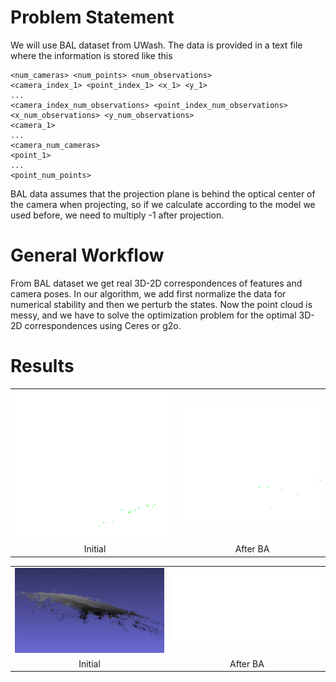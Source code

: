 # Problem Statement
We will use BAL dataset from UWash. The data is provided in a text file where the information is stored like this
```
<num_cameras> <num_points> <num_observations>
<camera_index_1> <point_index_1> <x_1> <y_1>
...
<camera_index_num_observations> <point_index_num_observations> <x_num_observations> <y_num_observations>
<camera_1>
...
<camera_num_cameras>
<point_1>
...
<point_num_points>
```
BAL data assumes that the projection plane is behind the optical center of
the camera when projecting, so if we calculate according to the model we used
before, we need to multiply -1 after projection.

# General Workflow
From BAL dataset we get real 3D-2D correspondences of features and camera poses. In our algorithm, we add first normalize the data for numerical stability and then we perturb the states. Now the point cloud is messy, and we have to solve the optimization problem for the optimal 3D-2D correspondences using Ceres or g2o. 

# Results
<table>
  <tr>
      <td align = "center"> <img src="./results/dubrovnik/orignal00.png"> </td>
      <td align = "center"> <img src="./results/dubrovnik/final01.png"> </td>
  </tr>
  <tr>
      <td align = "center">Initial</td>
      <td align = "center">After BA</td>
  </tr>
  </table>
  <table>
  <tr>
      <td align = "center"> <img src="./results/final/initial.png"> </td>
      <td align = "center"> <img src="./results/final/final202_L00.png"> </td>
  </tr>
    <tr>
      <td align = "center">Initial</td>
      <td align = "center">After BA</td>
  </tr>
  </table>